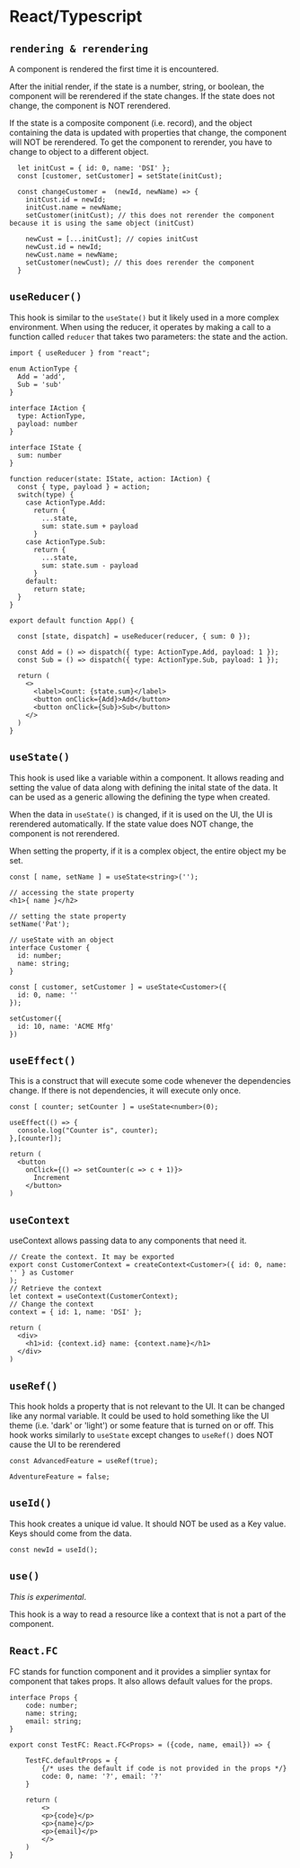# React/Typescript

## `rendering & rerendering`

A component is rendered the first time it is encountered.

After the initial render, if the state is a number, string, or boolean, the component will be rerendered if the state changes. If the state does not change, the component is NOT rerendered.

If the state is a composite component (i.e. record), and the object containing the data is updated with properties that change, the component will NOT be rerendered. To get the component to rerender, you have to change to object to a different object.

```tsx
  let initCust = { id: 0, name: 'DSI' };
  const [customer, setCustomer] = setState(initCust);

  const changeCustomer =  (newId, newName) => {
    initCust.id = newId;
    initCust.name = newName;
    setCustomer(initCust); // this does not rerender the component because it is using the same object (initCust)

    newCust = [...initCust]; // copies initCust
    newCust.id = newId;
    newCust.name = newName;
    setCustomer(newCust); // this does rerender the component
  }
```

## `useReducer()`

This hook is similar to the `useState()` but it likely used in a more complex environment. When using the reducer, it operates by making a call to a function called `reducer` that takes two parameters: the state and the action.

```tsx
import { useReducer } from "react";

enum ActionType { 
  Add = 'add', 
  Sub = 'sub' 
}

interface IAction {
  type: ActionType,
  payload: number
}

interface IState {
  sum: number
}

function reducer(state: IState, action: IAction) {
  const { type, payload } = action;
  switch(type) {
    case ActionType.Add:
      return {
        ...state, 
        sum: state.sum + payload
      }
    case ActionType.Sub:
      return {
        ...state, 
        sum: state.sum - payload
      }
    default: 
      return state;
  }
}

export default function App() {

  const [state, dispatch] = useReducer(reducer, { sum: 0 });

  const Add = () => dispatch({ type: ActionType.Add, payload: 1 });
  const Sub = () => dispatch({ type: ActionType.Sub, payload: 1 });
  
  return (
    <>
      <label>Count: {state.sum}</label>
      <button onClick={Add}>Add</button>
      <button onClick={Sub}>Sub</button>
    </>
  )
}
```

## `useState()`

This hook is used like a variable within a component. It allows reading and setting the value of data along with defining the inital state of the data. It can be used as a generic allowing the defining the type when created.

When the data in `useState()` is changed, if it is used on the UI, the UI is rerendered automatically. If the state value does NOT change, the component is not rerendered.

When setting the property, if it is a complex object, the entire object my be set.

```tsx
const [ name, setName ] = useState<string>('');

// accessing the state property
<h1>{ name }</h2>

// setting the state property
setName('Pat');

// useState with an object
interface Customer {
  id: number;
  name: string;
}

const [ customer, setCustomer ] = useState<Customer>({
  id: 0, name: ''
});

setCustomer({
  id: 10, name: 'ACME Mfg'
})
```

## `useEffect()`

This is a construct that will execute some code whenever the dependencies change. If there is not dependencies, it will execute only once.

```tsx
const [ counter; setCounter ] = useState<number>(0);

useEffect(() => {
  console.log("Counter is", counter);
},[counter]);

return (
  <button 
    onClick={() => setCounter(c => c + 1)}>
      Increment
    </button>
)
```

## `useContext`

useContext allows passing data to any components that need it.

```tsx
// Create the context. It may be exported
export const CustomerContext = createContext<Customer>({ id: 0, name: '' } as Customer
);
// Retrieve the context
let context = useContext(CustomerContext);
// Change the context
context = { id: 1, name: 'DSI' };

return (
  <div>
    <h1>id: {context.id} name: {context.name}</h1>
  </div>
)
```

## `useRef()`

This hook holds a property that is not relevant to the UI. It can be changed like any normal variable. It could be used to hold something like the UI theme (i.e. 'dark' or 'light') or some feature that is turned on or off. This hook works similarly to `useState` except changes to `useRef()` does NOT cause the UI to be rerendered

```tsx
const AdvancedFeature = useRef(true);

AdventureFeature = false;
```

## `useId()`

This hook creates a unique id value. It should NOT be used as a Key value. Keys should come from the data.

```tsx
const newId = useId();
```

## `use()`

_This is experimental_.

This hook is a way to read a resource like a context that is not a part of the component.

## `React.FC`

FC stands for function component and it provides a simplier syntax for component that takes props. It also allows default values for the props.

```tsx
interface Props {
    code: number;
    name: string;
    email: string;
}

export const TestFC: React.FC<Props> = ({code, name, email}) => {

    TestFC.defaultProps = {
        {/* uses the default if code is not provided in the props */}
        code: 0, name: '?', email: '?'
    }

    return (
        <>
        <p>{code}</p> 
        <p>{name}</p>
        <p>{email}</p>
        </>
    )
}
```
